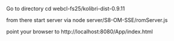 
Go to directory
        cd webcl-fs25/kolibri-dist-0.9.11

from there start server via
        node server/S8-OM-SSE/romServer.js

point your browser to
        http://localhost:8080/App/index.html
